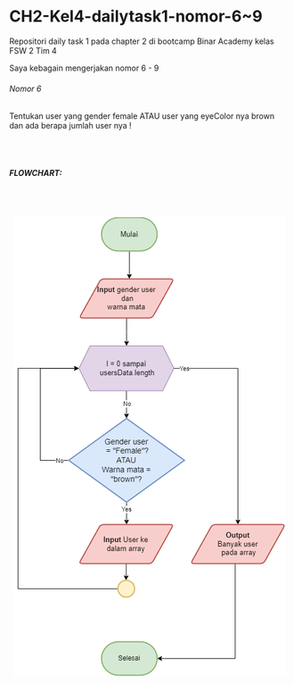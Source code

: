 # CH2-Kel4-dailytask1-nomor-6~9

Repositori daily task 1 pada chapter 2 di bootcamp Binar Academy kelas FSW 2 Tim 4

Saya kebagain mengerjakan nomor 6 - 9

<h6>Nomor 6</h6>
Tentukan user yang gender female ATAU user yang eyeColor nya brown dan ada berapa jumlah user nya !

<br><br>

<h5>FLOWCHART:</h5>
<br><br>

<p style="text-align: center">
  <img  src="/Flowchart/Number6.drawio.png">
</p>

